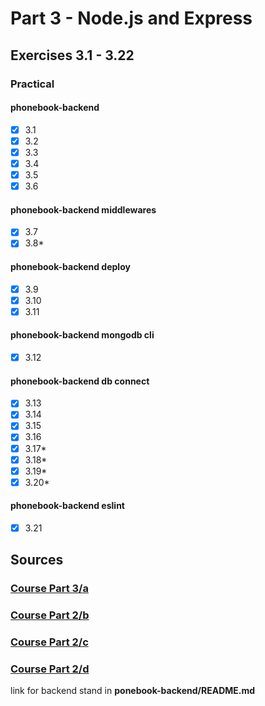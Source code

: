 # Part 3 - Node.js and Express

## Exercises 3.1 - 3.22

### Practical
#### phonebook-backend
- [x] 3.1
- [x] 3.2
- [x] 3.3
- [x] 3.4
- [x] 3.5
- [x] 3.6
#### phonebook-backend middlewares
- [x] 3.7
- [x] 3.8*
#### phonebook-backend deploy
- [x] 3.9
- [x] 3.10
- [x] 3.11
#### phonebook-backend mongodb cli
- [x] 3.12
#### phonebook-backend db connect
- [x] 3.13
- [x] 3.14
- [x] 3.15
- [x] 3.16
- [x] 3.17*
- [x] 3.18*
- [x] 3.19*
- [x] 3.20*
#### phonebook-backend eslint
- [x] 3.21

## Sources
### [Course Part 3/a](https://fullstackopen.com/en/part3/node_js_and_express)
### [Course Part 2/b](https://fullstackopen.com/en/part3/deploying_app_to_internet)
### [Course Part 2/c](https://fullstackopen.com/en/part3/saving_data_to_mongo_db)
### [Course Part 2/d](https://fullstackopen.com/en/part3/validation_and_es_lint)

link for backend stand in **ponebook-backend/README.md**